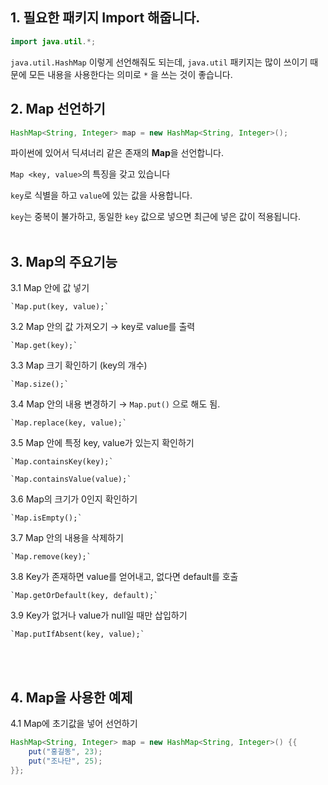 ## 1. 필요한 패키지 Import 해줍니다.

```java
import java.util.*;
```

`java.util.HashMap` 이렇게 선언해줘도 되는데, `java.util` 패키지는 많이 쓰이기 때문에 모든 내용을 사용한다는 의미로 `*` 을 쓰는 것이 좋습니다.

## 2. Map 선언하기

```java
HashMap<String, Integer> map = new HashMap<String, Integer>();
```

파이썬에 있어서 딕셔너리 같은 존재의 **Map**을 선언합니다.

`Map <key, value>`의 특징을 갖고 있습니다

`key`로 식별을 하고 `value`에 있는 값을 사용합니다.

`key`는 중복이 불가하고, 동일한 `key` 값으로 넣으면 최근에 넣은 값이 적용됩니다.
<br><br>

## 3. Map의 주요기능

3.1 Map 안에 값 넣기

    `Map.put(key, value);`

3.2 Map 안의 값 가져오기 → key로 value를 출력

    `Map.get(key);`

3.3 Map 크기 확인하기 (key의 개수)

    `Map.size();`

3.4 Map 안의 내용 변경하기 → `Map.put()` 으로 해도 됨.

    `Map.replace(key, value);`

3.5 Map 안에 특정 key, value가 있는지 확인하기

    `Map.containsKey(key);`

    `Map.containsValue(value);`

3.6 Map의 크기가 0인지 확인하기

    `Map.isEmpty();`

3.7 Map 안의 내용을 삭제하기

    `Map.remove(key);`

3.8 Key가 존재하면 value를 얻어내고, 없다면 default를 호출

    `Map.getOrDefault(key, default);`

3.9 Key가 없거나 value가 null일 때만 삽입하기

    `Map.putIfAbsent(key, value);`
<br><br>
    

## 4. Map을 사용한 예제
4.1 Map에 초기값을 넣어 선언하기
```java
HashMap<String, Integer> map = new HashMap<String, Integer>() {{
    put("홍길동", 23);
    put("조나단", 25);
}};
```

